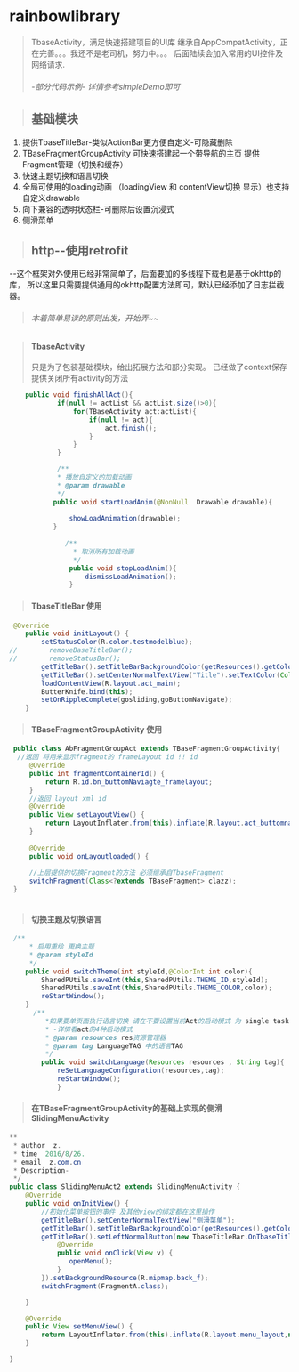 # rainbowlibrary 
> TbaseActivity，满足快速搭建项目的UI库 继承自AppCompatActivity，正在完善。。。我还不是老司机，努力中。。。
 后面陆续会加入常用的UI控件及网络请求.
>
>###### -部分代码示例-  详情参考simpleDemo即可

>## 基础模块 

1. 提供TbaseTitleBar-类似ActionBar更方便自定义-可隐藏删除
2. TBaseFragmentGroupActivity 可快速搭建起一个带导航的主页 提供Fragment管理（切换和缓存）
3. 快速主题切换和语言切换
4. 全局可使用的loading动画 （loadingView 和 contentView切换 显示）也支持自定义drawable
5. 向下兼容的透明状态栏-可删除后设置沉浸式
6. 侧滑菜单

>## http--使用retrofit
>
--这个框架对外使用已经非常简单了，后面要加的多线程下载也是基于okhttp的库，
所以这里只需要提供通用的okhttp配置方法即可，默认已经添加了日志拦截器。



>###### 本着简单易读的原则出发，开始弄~~
>




>#### TbaseActivity
>
>    只是为了包装基础模块，给出拓展方法和部分实现。
     已经做了context保存
     提供关闭所有activity的方法
```java
    public void finishAllAct(){
            if(null != actList && actList.size()>0){
                for(TBaseActivity act:actList){
                    if(null != act){
                        act.finish();
                    }
                }
            }
``` 

```java
            /**
            * 播放自定义的加载动画
            * @param drawable
            */
           public void startLoadAnim(@NonNull  Drawable drawable){
       
               showLoadAnimation(drawable);
           }     
           
              /**
                * 取消所有加载动画
                */
               public void stopLoadAnim(){
                   dismissLoadAnimation();
               }

```

>#### TbaseTitleBar 使用
>


```java
 @Override
    public void initLayout() {
        setStatusColor(R.color.testmodelblue);
//        removeBaseTitleBar();
//        removeStatusBar();
        getTitleBar().setTitleBarBackgroundColor(getResources().getColor(R.color.colorAccent));
        getTitleBar().setCenterNormalTextView("Title").setTextColor(Color.WHITE);
        loadContentView(R.layout.act_main);
        ButterKnife.bind(this);
        setOnRippleComplete(gosliding,goButtomNavigate);
    }
```    
>#### TBaseFragmentGroupActivity 使用
>

```java       
 public class AbFragmentGroupAct extends TBaseFragmentGroupActivity{
  //返回 将用来显示fragment的 frameLayout id !! id
     @Override
     public int fragmentContainerId() {
         return R.id.bn_buttomNaviagte_framelayout;
     }
     //返回 layout xml id
     @Override
     public View setLayoutView() {
         return LayoutInflater.from(this).inflate(R.layout.act_buttomnavigate,null);
     }
     
     @Override
     public void onLayoutloaded() {
     
     //上层提供的切换Fragment的方法 必须继承自TbaseFragment
     switchFragment(Class<?extends TBaseFragment> clazz);
 }
 
```
>#### 切换主题及切换语言
>
```java
 /**
     * 启用重绘 更换主题
     * @param styleId
     */
    public void switchTheme(int styleId,@ColorInt int color){
        SharedPUtils.saveInt(this,SharedPUtils.THEME_ID,styleId);
        SharedPUtils.saveInt(this,SharedPUtils.THEME_COLOR,color);
        reStartWindow();
    }
      /**
         *如果要单页面执行语言切换 请在不要设置当前Act的启动模式 为 single task 否则不起效果
         * -详情看act的4种启动模式
         * @param resources res资源管理器 
         * @param tag LanguageTAG 中的语言TAG
         */
        public void switchLanguage(Resources resources , String tag){
            reSetLanguageConfiguration(resources,tag);
            reStartWindow();
            }
```

>#### 在TBaseFragmentGroupActivity的基础上实现的侧滑SlidingMenuActivity
>

```java
**
 * author  z.
 * time  2016/8/26.
 * email  z.com.cn
 * Description-
 */
public class SlidingMenuAct2 extends SlidingMenuActivity {
    @Override
    public void onInitView() {
        //初始化菜单按钮的事件 及其他view的绑定都在这里操作
        getTitleBar().setCenterNormalTextView("侧滑菜单");
        getTitleBar().setTitleBarBackgroundColor(getResources().getColor(R.color.mohei_tp));
        getTitleBar().setLeftNormalButton(new TbaseTitleBar.OnTbaseTitleLeftViewClickListener() {
            @Override
            public void onClick(View v) {
               openMenu();
            }
        }).setBackgroundResource(R.mipmap.back_f);
        switchFragment(FragmentA.class);

    }

    @Override
    public View setMenuView() {
        return LayoutInflater.from(this).inflate(R.layout.menu_layout,null);
    }

}

```
